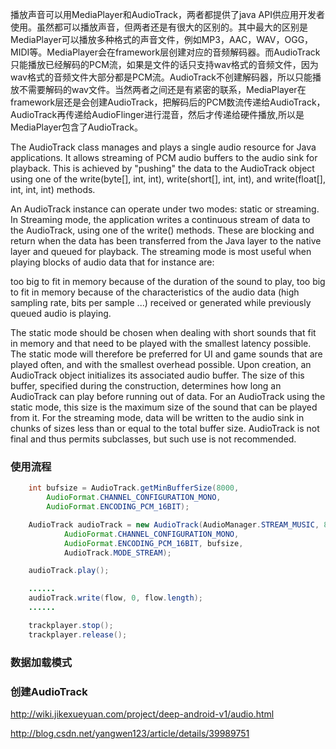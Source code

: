 播放声音可以用MediaPlayer和AudioTrack，两者都提供了java API供应用开发者使用。虽然都可以播放声音，但两者还是有很大的区别的。其中最大的区别是MediaPlayer可以播放多种格式的声音文件，例如MP3，AAC，WAV，OGG，MIDI等。MediaPlayer会在framework层创建对应的音频解码器。而AudioTrack只能播放已经解码的PCM流，如果是文件的话只支持wav格式的音频文件，因为wav格式的音频文件大部分都是PCM流。AudioTrack不创建解码器，所以只能播放不需要解码的wav文件。当然两者之间还是有紧密的联系，MediaPlayer在framework层还是会创建AudioTrack，把解码后的PCM数流传递给AudioTrack，AudioTrack再传递给AudioFlinger进行混音，然后才传递给硬件播放,所以是MediaPlayer包含了AudioTrack。

The AudioTrack class manages and plays a single audio resource for Java applications. It allows streaming of PCM audio buffers to the audio sink for playback. This is achieved by "pushing" the data to the AudioTrack object using one of the write(byte[], int, int), write(short[], int, int), and write(float[], int, int, int) methods.

An AudioTrack instance can operate under two modes: static or streaming.
In Streaming mode, the application writes a continuous stream of data to the AudioTrack, using one of the write() methods. These are blocking and return when the data has been transferred from the Java layer to the native layer and queued for playback. The streaming mode is most useful when playing blocks of audio data that for instance are:

too big to fit in memory because of the duration of the sound to play,
too big to fit in memory because of the characteristics of the audio data (high sampling rate, bits per sample ...)
received or generated while previously queued audio is playing.

The static mode should be chosen when dealing with short sounds that fit in memory and that need to be played with the smallest latency possible. The static mode will therefore be preferred for UI and game sounds that are played often, and with the smallest overhead possible.
Upon creation, an AudioTrack object initializes its associated audio buffer. The size of this buffer, specified during the construction, determines how long an AudioTrack can play before running out of data.
For an AudioTrack using the static mode, this size is the maximum size of the sound that can be played from it.
For the streaming mode, data will be written to the audio sink in chunks of sizes less than or equal to the total buffer size. AudioTrack is not final and thus permits subclasses, but such use is not recommended.

### 使用流程
```java
    int bufsize = AudioTrack.getMinBufferSize(8000,
        AudioFormat.CHANNEL_CONFIGURATION_MONO,
        AudioFormat.ENCODING_PCM_16BIT);

    AudioTrack audioTrack = new AudioTrack(AudioManager.STREAM_MUSIC, 8000,
            AudioFormat.CHANNEL_CONFIGURATION_MONO,
            AudioFormat.ENCODING_PCM_16BIT, bufsize,
            AudioTrack.MODE_STREAM);

    audioTrack.play();

    ......
    audioTrack.write(flow, 0, flow.length);
    ......

    trackplayer.stop();
    trackplayer.release();
```
### 数据加载模式

### 创建AudioTrack


http://wiki.jikexueyuan.com/project/deep-android-v1/audio.html

http://blog.csdn.net/yangwen123/article/details/39989751